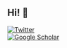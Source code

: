 ## Hi! 👋
<? Check out my personal website [seankavanagh.com](https://seankavanagh.com) if you want to know more about me and my research! ?>

<!--
[![Frazer's GitHub stats](https://github-readme-stats-git-masterorgs-github-readme-stats-team.vercel.app/api?username=fforrester&include_orgs=true&count_private=true&show_icons=true&theme=radical&role=OWNER,COLLABORATOR)](https://github.com/fforrester)
-->

<?[![My Awesome Stats](https://awesome-github-stats.azurewebsites.net/user-stats/kavanase?cardType=level-alternate&theme=tokyonight&border_radius=10&include_all_commits=true)](https://seankavanagh.com) ?>

[![Twitter](https://img.shields.io/badge/Twitter-%231DA1F2.svg?style=for-the-badge&logo=Twitter&logoColor=white)](https://twitter.com/fforrester)   
[![Google Scholar](https://img.shields.io/badge/Google%20Scholar-4285F4?style=for-the-badge&logo=google-scholar&logoColor=white)](https://scholar.google.com/citations?user=MqDJwsEAAAAJ)



